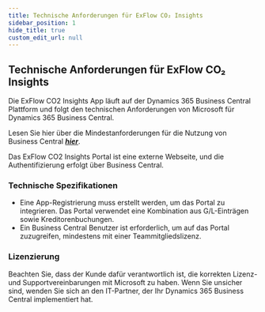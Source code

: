 ```yaml
---
title: Technische Anforderungen für ExFlow CO₂ Insights 
sidebar_position: 1
hide_title: true
custom_edit_url: null
---
```


## Technische Anforderungen für ExFlow CO₂ Insights 

Die ExFlow CO2 Insights App läuft auf der Dynamics 365 Business Central Plattform und folgt den technischen Anforderungen von Microsoft für Dynamics 365 Business Central. 

Lesen Sie hier über die Mindestanforderungen für die Nutzung von Business Central [***hier***](https://docs.microsoft.com/en-us/dynamics365/business-central/product-requirements).<br/>

Das ExFlow CO2 Insights Portal ist eine externe Webseite, und die Authentifizierung erfolgt über Business Central. <br/>

### Technische Spezifikationen
-	Eine App-Registrierung muss erstellt werden, um das Portal zu integrieren. Das Portal verwendet eine Kombination aus G/L-Einträgen sowie Kreditorenbuchungen.
-	Ein Business Central Benutzer ist erforderlich, um auf das Portal zuzugreifen, mindestens mit einer Teammitgliedslizenz.

### Lizenzierung
Beachten Sie, dass der Kunde dafür verantwortlich ist, die korrekten Lizenz- und Supportvereinbarungen mit Microsoft zu haben. Wenn Sie unsicher sind, wenden Sie sich an den IT-Partner, der Ihr Dynamics 365 Business Central implementiert hat.


